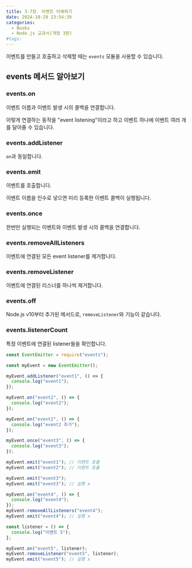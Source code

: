 ```yaml
---
title: 3-7장. 이벤트 이해하기
date: 2024-10-29 23:54:39
categories:
  - Books
  - Node.js 교과서(개정 3판)
#tags:
---
```

이벤트를 만들고 호출하고 삭제할 때는 `events` 모듈을 사용할 수 있습니다.

## events 메서드 알아보기

### events.on

이벤트 이름과 이벤트 발생 시의 콜백을 연결합니다.

이렇게 연결하는 동작을 "event listening"이라고 하고 이벤트 하나에 이벤트 여러 개를 달아줄 수 있습니다.

### events.addListener

`on`과 동일합니다.

### events.emit

이벤트를 호출합니다.

이벤트 이름을 인수로 넣으면 미리 등록한 이벤트 콜백이 실행됩니다.

### events.once

한번만 실행되는 이벤트와 이벤트 발생 시의 콜백을 연결합니다.

### events.removeAllListeners

이벤트에 연결된 모든 event listener를 제거합니다.

### events.removeListener

이벤트에 연결된 리스너를 하나씩 제거합니다.

### events.off

Node.js v10부터 추가된 메서드로, `removeListener`와 기능이 같습니다.

### events.listenerCount

특정 이벤트에 연결된 listener들을 확인합니다.

```js
const EventEmitter = require("events");

const myEvent = new EventEmitter();

myEvent.addListener("event1", () => {
  console.log("event1");
});

myEvent.on("event2", () => {
  console.log("event2");
});

myEvent.on("event2", () => {
  console.log("event2 추가");
});

myEvent.once("event3", () => {
  console.log("event3");
});

myEvent.emit("event1"); // 이벤트 호출
myEvent.emit("event2"); // 이벤트 호출

myEvent.emit("event3");
myEvent.emit("event3"); // 실행 x

myEvent.on("event4", () => {
  console.log("event4");
});
myEvent.removeAllListeners("event4");
myEvent.emit("event4"); // 실행 x

const listener = () => {
  console.log("이벤트 5");
};

myEvent.on("event5", listener);
myEvent.removeListener("event5", listener);
myEvent.emit("event5"); // 실행 x
```
